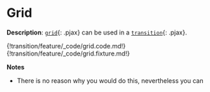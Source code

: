 # Grid

__Description__: [`grid`](./../grid/general.md){: .pjax} can be used in a [`transition`](./../transition/general.md){: .pjax}.

{!transition/feature/_code/grid.code.md!}
{!transition/feature/_code/grid.fixture.md!}

__Notes__

+ There is no reason why you would do this, nevertheless you can

<div class="cf"></div>
<div class="end"></div>

